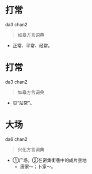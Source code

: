 # 打常
da3 chan2
> 如皋方言词典
- 正常、平常、经常。

# 打常
da3 chan2
> 如皋方言词典
- 见“站常”。

# 大场
da6 chan2
> 兴化方言词典
- ①广场。②在密集街巷中的成片空地
  - 唐家～；卜家～。
